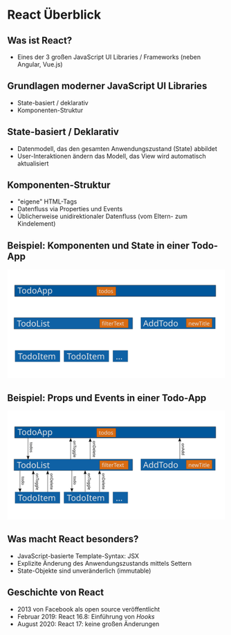 # React Überblick

## Was ist React?

- Eines der 3 großen JavaScript UI Libraries / Frameworks (neben Angular, Vue.js)

## Grundlagen moderner JavaScript UI Libraries

- State-basiert / deklarativ
- Komponenten-Struktur

## State-basiert / Deklarativ

- Datenmodell, das den gesamten Anwendungszustand (State) abbildet
- User-Interaktionen ändern das Modell, das View wird automatisch aktualisiert

## Komponenten-Struktur

- "eigene" HTML-Tags
- Datenfluss via Properties und Events
- Üblicherweise unidirektionaler Datenfluss (vom Eltern- zum Kindelement)

## Beispiel: Komponenten und State in einer Todo-App

<img src="assets/todo-components-state.svg" />

## Beispiel: Props und Events in einer Todo-App

<img src="assets/todo-components-state-props-events.svg" />

## Was macht React besonders?

- JavaScript-basierte Template-Syntax: JSX
- Explizite Änderung des Anwendungszustands mittels Settern
- State-Objekte sind unveränderlich (immutable)

## Geschichte von React

- 2013 von Facebook als open source veröffentlicht
- Februar 2019: React 16.8: Einführung von _Hooks_
- August 2020: React 17: keine großen Änderungen
